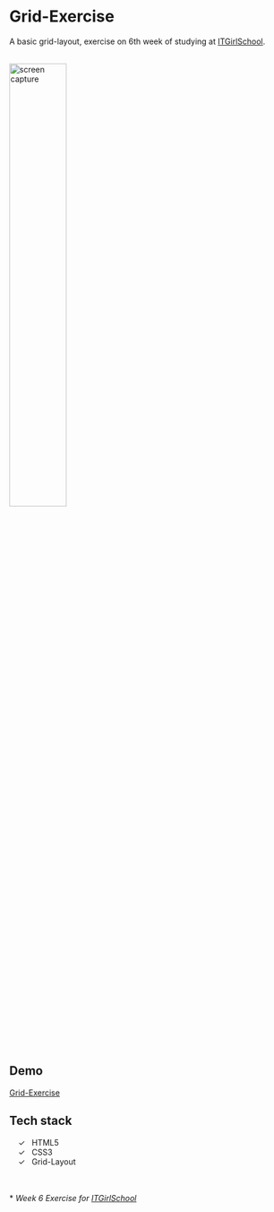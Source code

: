# Grid-Exercise

A basic grid-layout, exercise on 6th week of studying at [ITGirlSchool].


<br>
<img width="45%" alt="screen capture" src="../main/captureweb.jpeg">

## Demo
[Grid-Exercise]

## Tech stack

&nbsp;&nbsp;&nbsp;&nbsp;&check;&nbsp;&nbsp; HTML5<br>
&nbsp;&nbsp;&nbsp;&nbsp;&check;&nbsp;&nbsp; CSS3<br>
&nbsp;&nbsp;&nbsp;&nbsp;&check;&nbsp;&nbsp; Grid-Layout<br>

<br><br> 
\* _Week 6 Exercise for [ITGirlSchool]_ 
  

   [ITGirlSchool]: <https://itgirlschool.com/en>
   [Grid-Exercise]: <https://alenagm.github.io/grid-exercise/>

